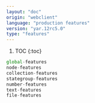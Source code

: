 ```yaml
---
layout: "doc"
origin: "webclient"
language: "production features"
version: "yar.12rc5.0"
type: "features"
---
```


1. TOC
{:toc}

```js
global-features
node-features
collection-features
stategroup-features
number-features
text-features
file-features
```
